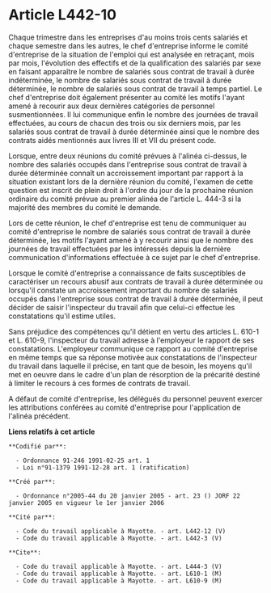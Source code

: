 # Article L442-10

Chaque trimestre dans les entreprises d'au moins trois cents salariés et chaque semestre dans les autres, le chef
d'entreprise informe le comité d'entreprise de la situation de l'emploi qui est analysée en retraçant, mois par mois,
l'évolution des effectifs et de la qualification des salariés par sexe en faisant apparaître le nombre de salariés sous
contrat de travail à durée indéterminée, le nombre de salariés sous contrat de travail à durée déterminée, le nombre de
salariés sous contrat de travail à temps partiel. Le chef d'entreprise doit également présenter au comité les motifs l'ayant
amené à recourir aux deux dernières catégories de personnel susmentionnées. Il lui communique enfin le nombre des journées de
travail effectuées, au cours de chacun des trois ou six derniers mois, par les salariés sous contrat de travail à durée
déterminée ainsi que le nombre des contrats aidés mentionnés aux livres III et VII du présent code.

Lorsque, entre deux réunions du comité prévues à l'alinéa ci-dessus, le nombre des salariés occupés dans l'entreprise sous
contrat de travail à durée déterminée connaît un accroissement important par rapport à la situation existant lors de la
dernière réunion du comité, l'examen de cette question est inscrit de plein droit à l'ordre du jour de la prochaine réunion
ordinaire du comité prévue au premier alinéa de l'article L. 444-3 si la majorité des membres du comité le demande.

Lors de cette réunion, le chef d'entreprise est tenu de communiquer au comité d'entreprise le nombre de salariés sous contrat
de travail à durée déterminée, les motifs l'ayant amené à y recourir ainsi que le nombre des journées de travail effectuées
par les intéressés depuis la dernière communication d'informations effectuée à ce sujet par le chef d'entreprise.

Lorsque le comité d'entreprise a connaissance de faits susceptibles de caractériser un recours abusif aux contrats de travail
à durée déterminée ou lorsqu'il constate un accroissement important du nombre de salariés occupés dans l'entreprise sous
contrat de travail à durée déterminée, il peut décider de saisir l'inspecteur du travail afin que celui-ci effectue les
constatations qu'il estime utiles.

Sans préjudice des compétences qu'il détient en vertu des articles L. 610-1 et L. 610-9, l'inspecteur du travail adresse à
l'employeur le rapport de ses constatations. L'employeur communique ce rapport au comité d'entreprise en même temps que sa
réponse motivée aux constatations de l'inspecteur du travail dans laquelle il précise, en tant que de besoin, les moyens
qu'il met en oeuvre dans le cadre d'un plan de résorption de la précarité destiné à limiter le recours à ces formes de
contrats de travail.

A défaut de comité d'entreprise, les délégués du personnel peuvent exercer les attributions conférées au comité d'entreprise
pour l'application de l'alinéa précédent.

**Liens relatifs à cet article**

	**Codifié par**:

	  - Ordonnance 91-246 1991-02-25 art. 1
	  - Loi n°91-1379 1991-12-28 art. 1 (ratification)

	**Créé par**:

	  - Ordonnance n°2005-44 du 20 janvier 2005 - art. 23 () JORF 22 janvier 2005 en vigueur le 1er janvier 2006

	**Cité par**:

	  - Code du travail applicable à Mayotte. - art. L442-12 (V)
	  - Code du travail applicable à Mayotte. - art. L442-3 (V)

	**Cite**:

	  - Code du travail applicable à Mayotte. - art. L444-3 (V)
	  - Code du travail applicable à Mayotte. - art. L610-1 (M)
	  - Code du travail applicable à Mayotte. - art. L610-9 (M)
